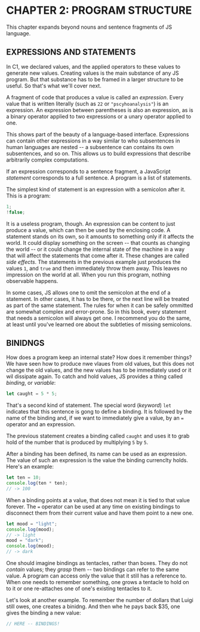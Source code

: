 # CHAPTER 2: PROGRAM STRUCTURE

This chapter expands beyond nouns and sentence fragments of JS language.

## EXPRESSIONS AND STATEMENTS

In C1, we declared values, and the applied operators to these values to
generate new values. Creating values is the main substance of any JS
program. But that substance has to be framed in a larger structure to be
useful. So that's what we'll cover next.

A fragment of code that produces a value is called an _expression_. Every
value that is written literally (such as `22` or `"pscyhoanalysis"`) is 
an expression. An expression between parentheses is also an expression, as
is a binary operator applied to two expressions or a unary operator applied 
to one.

This shows part of the beauty of a language-based interface. Expressions can
contain other expressions in a way similar to who subsentences in human 
languages are nested -- a subsentence can contains its own subsentences, 
and so on. This allows us to build expressions that describe arbitrarily 
complex computations.

If an expression corresponds to a sentence fragment, a JavaScript _statement_
corresponds to a full sentence. A program is a list of statements.

The simplest kind of statement is an expression with a semicolon after it. 
This is a program:

```js
1;
!false;
```

It is a useless program, though. An expression can be content to just produce
a value, which can then be used by the enclosing code. A statement stands on its
own, so it amounts to something only if it affects the world. It could display
something on the screen -- that counts as changing the world -- or it could change
the internal state of the machine in a way that will affect the statements that
come after it. These changes are called _side effects_. The statements in the
previous example just produces the values `1`, and `true` and then immediately 
throw them away. This leaves no impression on the world at all. When you run this
program, nothing observable happens.

In some cases, JS allows one to omit the semicolon at the end of a statement. In 
other cases, it has to be there, or the next line will be treated as part of the
same statement. The rules for when it can be safely ommitted are somewhat complex
and error-prone. So in this book, every statement that needs a semicolon will always
get one. I recommend you do the same, at least until you've learned ore about the
subtleties of missing semicolons. 

## BINIDNGS

How does a program keep an internal state? How does it remember things? We have 
seen how to produce nwe vlaues from old values, but this does not change the old
values, and the new values has to be immediately used or it wil dissipate again. To
catch and hold values, JS provides a thing called _binding_, or _variable_:

```js
let caught = 5 * 5;
```

That's a second kind of statement. The special word (_keyword_) `let` indicates that
this sentence is gong to define a binding. It is followed by the name of the binding
and, if we want to immediately give a value, by an `=` operator and an expression.

The previous statement creates a binding called `caught` and uses it to grab hold of
the number that is produced by multiplying `5` by `5`.

After a binding has been defined, its name can be used as an expression. The value
of such an expression is the value the binding currenclty holds. Here's an example:

```js
let ten = 10;
console.log(ten * ten);
// -> 100
```

When a binding points at a value, that does not mean it is tied to that value 
forever. The `=` operator can be used at any time on existing bindings to disconnect
them from their current value and have them point to a new one. 


```js
let mood = "light";
console.log(mood);
// -> light
mood = "dark";
console.log(mood);
// -> dark
```

One should imagine bindings as tentacles, rather than boxes. They do not
_contain_ values; they _grasp_ them -- two bindings can refer to the same value.
A program can access only the value that it still has a reference to. When one
needs to remember something, one grows a tentacle to hold on to it or one 
re-attaches one of one's existing tentacles to it.

Let's look at another example. To remember the number of dollars that Luigi
still owes, one creates a binidng. And then whe he pays back $35, one gives
the binding a new value:

```js
// HERE -- BINDINGS!
```